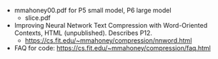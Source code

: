 - mmahoney00.pdf
    for P5 small model, P6 large model
    - slice.pdf
- Improving Neural Network Text Compression with Word-Oriented Contexts, HTML (unpublished). Describes P12.
    - https://cs.fit.edu/~mmahoney/compression/nnword.html
- FAQ for code: https://cs.fit.edu/~mmahoney/compression/faq.html
